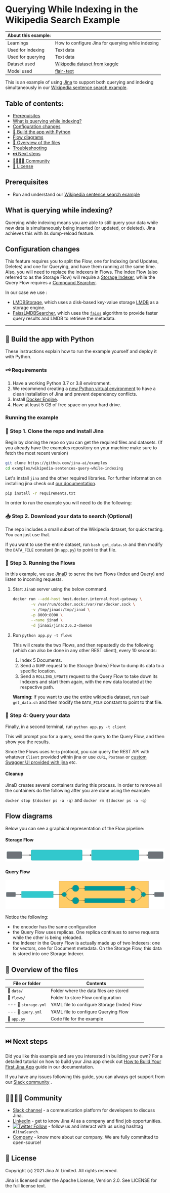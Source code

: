 # Querying While Indexing in the Wikipedia Search Example

| About this example: |  |
| ------------- | ------------- |
| Learnings | How to configure Jina for querying while indexing |
| Used for indexing | Text data |
| Used for querying | Text data |
| Dataset used | [Wikipedia dataset from kaggle](https://www.kaggle.com/mikeortman/wikipedia-sentences) |
| Model used | [flair-text](https://github.com/flairNLP/flair) |

This is an example of using [Jina](http://www.jina.ai) to support both querying and indexing simultaneously in our [Wikipedia sentence search example](https://github.com/jina-ai/examples/tree/master/wikipedia-sentences).

## Table of contents:

  * [Prerequisites](#prerequisites)
  * [What is querying while indexing?](#what-is-querying-while-indexing)
  * [Configuration changes](#configuration-changes)
  * [🐍 Build the app with Python](#-build-the-app-with-python)
  * [Flow diagrams](#flow-diagrams)
  * [🔮 Overview of the files](#-overview-of-the-files)
  * [Troubleshooting](#troubleshooting)
  * [⏭️ Next steps](#-next-steps)
  * [👩‍👩‍👧‍👦 Community](#-community)
  * [🦄 License](#-license)

## Prerequisites

- Run and understand our [Wikipedia sentence search example](https://github.com/jina-ai/examples/tree/master/wikipedia-sentences)

## What is querying while indexing?

Querying while indexing means you are able to still query your data while new data is simultaneously being inserted (or updated, or deleted).
Jina achieves this with its dump-reload feature.

## Configuration changes

This feature requires you to split the Flow, one for Indexing (and Updates, Deletes) and one for Querying, and have them running at the same time.
Also, you will need to replace the indexers in Flows.
The Index Flow (also referred to as the Storage Flow) will require a [Storage Indexer](https://github.com/jina-ai/executors/tree/main/jinahub/indexers/storage), while the Query Flow requires a [Compound Searcher](https://github.com/jina-ai/executors/tree/main/jinahub/indexers/searcher).

In our case we use :

- [LMDBStorage](https://github.com/jina-ai/executors/tree/main/jinahub/indexers/storage/LMDBStorage), which uses a disk-based key-value storage [LMDB](https://lmdb.readthedocs.io/) as a storage engine.
- [FaissLMDBSearcher](https://github.com/jina-ai/executors/tree/main/jinahub/indexers/searcher/compound/FaissLMDBSearcher), which uses the [`faiss`](https://github.com/spotify/annoy) algorithm to provide faster query results and LMDB to retrieve the metadata.

_____

## 🐍 Build the app with Python

These instructions explain how to run the example yourself and deploy it with Python.

### 🗝️ Requirements

1. Have a working Python 3.7 or 3.8 environment.
1. We recommend creating a [new Python virtual environment](https://docs.python.org/3/tutorial/venv.html) to have a clean installation of Jina and prevent dependency conflicts.
1. Install [Docker Engine](https://docs.docker.com/engine/install/).
1. Have at least 5 GB of free space on your hard drive.


### Running the example

### 👾 Step 1. Clone the repo and install Jina

Begin by cloning the repo so you can get the required files and datasets. (If you already have the examples repository on your machine make sure to fetch the most recent version)

```sh
git clone https://github.com/jina-ai/examples
cd examples/wikipedia-sentences-query-while-indexing
```

Let's install `jina` and the other required libraries. For further information on installing jina check out [our documentation](https://docs.jina.ai/get-started/install/).

```sh
pip install -r requirements.txt
```

In order to run the example you will need to do the following:

### 📥 Step 2. Download your data to search (Optional)

The repo includes a small subset of the Wikipedia dataset, for quick testing. You can just use that.

If you want to use the entire dataset, run `bash get_data.sh` and then modify the `DATA_FILE` constant (in `app.py`) to point to that file.

### 🏃 Step 3. Running the Flows

In this example, we use [JinaD]((https://docs.jina.ai/advanced/daemon/#remote-management-via-jinad)) to serve the two Flows (Index and Query) and listen to incoming requests.

1. Start `JinaD` server using the below command.

   ```bash
   docker run --add-host host.docker.internal:host-gateway \
           -v /var/run/docker.sock:/var/run/docker.sock \
           -v /tmp/jinad:/tmp/jinad \
           -p 8000:8000 \
           --name jinad \
           -d jinaai/jina:2.6.2-daemon
   ```

2. Run `python app.py -t flows`

    This will create the two Flows, and then repeatedly do the following (which can also be done in any other REST client), every 10 seconds:

    1. Index 5 Documents.
    2. Send a `DUMP` request to the Storage (Index) Flow to dump its data to a specific location.
    3. Send a `ROLLING_UPDATE` request to the Query Flow to take down its Indexers and start them again, with the new data located at the respective path.

    **Warning**: If you want to use the entire wikipedia dataset, run `bash get_data.sh` and then modify the `DATA_FILE` constant to point to that file.

### 🔎 Step 4: Query your data

Finally, in a second terminal, run `python app.py -t client`

This will prompt you for a query, send the query to the Query Flow, and then show you the results.

Since the Flows uses `http` protocol, you can query the REST API with whatever `Client` provided within jina or use `cURL`, `Postman` or [custom Swagger UI provided with jina](https://docs.jina.ai/fundamentals/practice-your-learning/#query-via-swaggerui) etc.

#### Cleanup

JinaD creates several containers during this process. In order to remove all the containers do the following after you are done using the example:

`docker stop $(docker ps -a -q)`
and
`docker rm $(docker ps -a -q)`

## Flow diagrams

Below you can see a graphical representation of the Flow pipeline:

#### Storage Flow

![](.github/images/storage.svg)

#### Query Flow

![](.github/images/query.svg)

Notice the following:

- the encoder has the same configuration
- the Query Flow uses replicas. One replica continues to serve requests while the other is being reloaded.
- the Indexer in the Query Flow is actually made up of two Indexers: one for vectors, one for Document metadata. On the Storage Flow, this data is stored into one Storage Indexer.

## 🔮 Overview of the files

| File or folder |  Contents |
| -------------------- | ---------------------------------------------------------------------------------------------------------------- |
| 📂 `data/`      | Folder where the data files are stored   |
| 📂 `flows/`          | Folder to store Flow configuration                                                                               |
| --- 📃 `storage.yml`     | YAML file to configure Storage (Index) Flow                                                                             |
| --- 📃 `query.yml`     | YAML file to configure Querying Flow                                                                             |
| 🐍 `app.py`      | Code file for the example   |

_________

## ⏭️ Next steps

Did you like this example and are you interested in building your own? For a detailed tutorial on how to build your Jina app check out [How to Build Your First Jina App](https://docs.jina.ai/chapters/my_first_jina_app/#how-to-build-your-first-jina-app) guide in our documentation.

If you have any issues following this guide, you can always get support from our [Slack community](https://slack.jina.ai) .

## 👩‍👩‍👧‍👦 Community

- [Slack channel](https://slack.jina.ai) - a communication platform for developers to discuss Jina.
- [LinkedIn](https://www.linkedin.com/company/jinaai/) - get to know Jina AI as a company and find job opportunities.
- [![Twitter Follow](https://img.shields.io/twitter/follow/JinaAI_?label=Follow%20%40JinaAI_&style=social)](https://twitter.com/JinaAI_) - follow us and interact with us using hashtag `#JinaSearch`.
- [Company](https://jina.ai) - know more about our company. We are fully committed to open-source!

## 🦄 License

Copyright (c) 2021 Jina AI Limited. All rights reserved.

Jina is licensed under the Apache License, Version 2.0. See LICENSE for the full license text.

